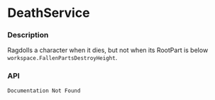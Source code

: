 # DeathService

### Description

Ragdolls a character when it dies, but not when its RootPart is below `workspace.FallenPartsDestroyHeight`.

### API

    Documentation Not Found